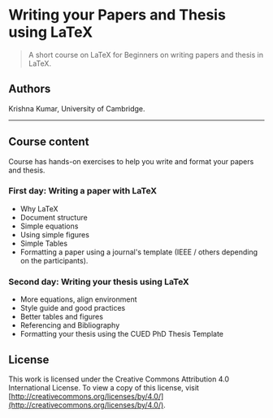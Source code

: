 Writing your Papers and Thesis using LaTeX
===========================================
> A short course on LaTeX for Beginners on writing papers and thesis in LaTeX. 

## Authors
Krishna Kumar, 
University of Cambridge. 

----------------------------------------------------------------------------------
## Course content

Course has hands-on exercises to help you write and format your papers and thesis.

###  First day: Writing a paper with LaTeX

*    Why LaTeX
*    Document structure
*    Simple equations
*    Using simple figures
*    Simple Tables
*    Formatting a paper using a journal's template (IEEE / others depending on the participants).

###   Second day: Writing your thesis using LaTeX

*    More equations, align environment
*    Style guide and good practices
*    Better tables and figures
*    Referencing and Bibliography
*    Formatting your thesis using the CUED PhD Thesis Template

## License
This work is licensed under the Creative Commons Attribution 4.0 International License. To view a copy of this license, visit [http://creativecommons.org/licenses/by/4.0/](http://creativecommons.org/licenses/by/4.0/).